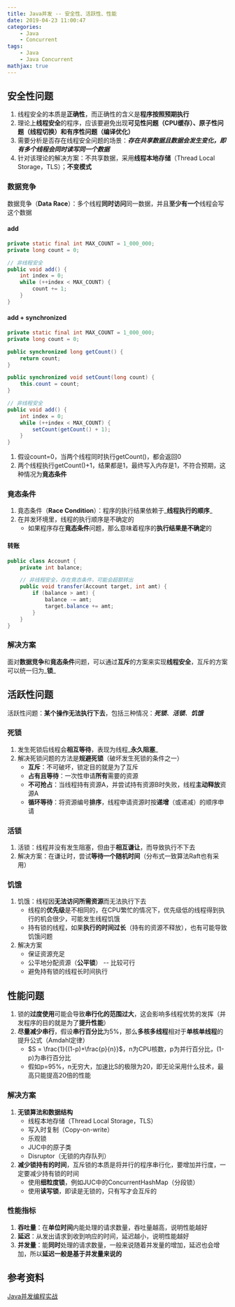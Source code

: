 ```yaml
---
title: Java并发 -- 安全性、活跃性、性能
date: 2019-04-23 11:00:47
categories:
    - Java
    - Concurrent
tags:
    - Java
    - Java Concurrent
mathjax: true
---
```


## 安全性问题
1. 线程安全的本质是**正确性**，而正确性的含义是**程序按照预期执行**
2. 理论上**线程安全**的程序，应该要避免出现**可见性问题（CPU缓存）、原子性问题（线程切换）和有序性问题（编译优化）**
3. 需要分析是否存在线程安全问题的场景：_**存在共享数据且数据会发生变化，即有多个线程会同时读写同一个数据**_
4. 针对该理论的解决方案：不共享数据，采用**线程本地存储**（Thread Local Storage，TLS）；**不变模式**

<!-- more -->

### 数据竞争
数据竞争（**Data Race**）：多个线程**同时访问**同一数据，并且**至少有一个**线程会写这个数据

#### add
```java
private static final int MAX_COUNT = 1_000_000;
private long count = 0;

// 非线程安全
public void add() {
    int index = 0;
    while (++index < MAX_COUNT) {
        count += 1;
    }
}
```

#### add + synchronized
```java
private static final int MAX_COUNT = 1_000_000;
private long count = 0;

public synchronized long getCount() {
    return count;
}

public synchronized void setCount(long count) {
    this.count = count;
}

// 非线程安全
public void add() {
    int index = 0;
    while (++index < MAX_COUNT) {
        setCount(getCount() + 1);
    }
}
```
1. 假设count=0，当两个线程同时执行getCount()，都会返回0
2. 两个线程执行getCount()+1，结果都是1，最终写入内存是1，不符合预期，这种情况为**竟态条件**

### 竟态条件
1. 竟态条件（**Race Condition**）：程序的执行结果依赖于_**线程执行的顺序**_
2. 在并发环境里，线程的执行顺序是不确定的
    - 如果程序存在**竟态条件**问题，那么意味着程序的**执行结果是不确定**的

#### 转账
```java
public class Account {
    private int balance;

    // 非线程安全，存在竟态条件，可能会超额转出
    public void transfer(Account target, int amt) {
        if (balance > amt) {
            balance -= amt;
            target.balance += amt;
        }
    }
}
```

### 解决方案
面对**数据竞争**和**竟态条件**问题，可以通过**互斥**的方案来实现**线程安全**，互斥的方案可以统一归为_**锁**_

## 活跃性问题
活跃性问题：**某个操作无法执行下去**，包括三种情况：_**死锁**、**活锁**、**饥饿**_

### 死锁
1. 发生死锁后线程会**相互等待**，表现为线程_**永久阻塞**_
2. 解决死锁问题的方法是**规避死锁**（破坏发生死锁的条件之一）
    - **互斥**：不可破坏，锁定目的就是为了互斥
    - **占有且等待**：一次性申请**所有**需要的资源
    - **不可抢占**：当线程持有资源A，并尝试持有资源B时失败，线程**主动释放**资源A
    - **循环等待**：将资源编号**排序**，线程申请资源时按**递增**（或递减）的顺序申请

### 活锁
1. 活锁：线程并没有发生阻塞，但由于**相互谦让**，而导致执行不下去
2. 解决方案：在谦让时，尝试**等待一个随机时间**（分布式一致算法Raft也有采用）

### 饥饿
1. 饥饿：线程因**无法访问所需资源**而无法执行下去
    - 线程的**优先级**是不相同的，在CPU繁忙的情况下，优先级低的线程得到执行的机会很少，可能发生线程饥饿
    - 持有锁的线程，如果**执行的时间过长**（持有的资源不释放），也有可能导致饥饿问题
2. 解决方案
    - 保证资源充足
    - 公平地分配资源（**公平锁**） -- 比较可行
    - 避免持有锁的线程长时间执行

## 性能问题
1. 锁的**过度使用**可能会导致**串行化的范围过大**，这会影响多线程优势的发挥（并发程序的目的就是为了**提升性能**）
2. **尽量减少串行**，假设**串行百分比**为5%，那么**多核多线程**相对于**单核单线程**的提升公式（Amdahl定律）
    - $S = \frac{1}{(1-p)+\frac{p}{n}}$，n为CPU核数，p为并行百分比，(1-p)为串行百分比
    - 假如p=95%，n无穷大，加速比S的极限为20，即无论采用什么技术，最高只能提高20倍的性能

### 解决方案
1. **无锁算法和数据结构**
    - 线程本地存储（Thread Local Storage，TLS）
    - 写入时复制（Copy-on-write）
    - 乐观锁
    - JUC中的原子类
    - Disruptor（无锁的内存队列）
2. **减少锁持有的时间**，互斥锁的本质是将并行的程序串行化，要增加并行度，一定要减少持有锁的时间
    - 使用**细粒度锁**，例如JUC中的ConcurrentHashMap（分段锁）
    - 使用**读写锁**，即读是无锁的，只有写才会互斥的

### 性能指标
1. **吞吐量**：在**单位时间**内能处理的请求数量，吞吐量越高，说明性能越好
2. **延迟**：从发出请求到收到响应的时间，延迟越小，说明性能越好
3. **并发量**：能**同时**处理的请求数量，一般来说随着并发量的增加，延迟也会增加，所以**延迟一般是基于并发量来说的**

<!-- indicate-the-source -->

## 参考资料
[Java并发编程实战](https://time.geekbang.org/column/intro/100023901)